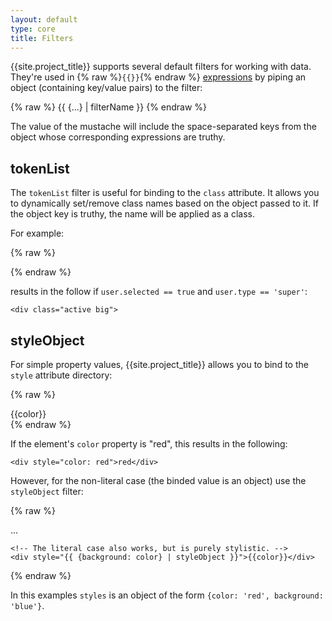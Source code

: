 ```yaml
---
layout: default
type: core
title: Filters
---
```


{{site.project_title}} supports several default filters for working with data. They're used in {% raw %}`{{}}`{% endraw %} [expressions](/docs/polymer/filters.html) by piping an object (containing key/value pairs) to the filter:

{% raw %}
    {{ {...} | filterName }}
{% endraw %}

The value of the mustache will include the space-separated keys from the object whose corresponding expressions are truthy.

## tokenList

The `tokenList` filter is useful for binding to the `class` attribute. It allows you
to dynamically set/remove class names based on the object passed to it. If the object
key is truthy, the name will be applied as a class. 

For example:

{% raw %}
    <div class="{{ {active: user.selected, big: user.type == 'super'} | tokenList }}"> 
{% endraw %}

results in the follow if `user.selected == true` and `user.type == 'super'`:

    <div class="active big"> 

## styleObject

For simple property values, {{site.project_title}} allows you to bind to the `style`
attribute directory:

{% raw %}
    <div style="{{color: color}}">{{color}}</div>
{% endraw %}

If the element's `color` property is "red", this results in the following:

    <div style="color: red">red</div>

However, for the non-literal case (the binded value is an object) use the `styleObject` filter:

{% raw %}
    <div style="{{styles | styleObject}}">...</div>

    <!-- The literal case also works, but is purely stylistic. -->
    <div style="{{ {background: color} | styleObject }}">{{color}}</div>
{% endraw %}

In this examples `styles` is an object of the form `{color: 'red', background: 'blue'}`.
